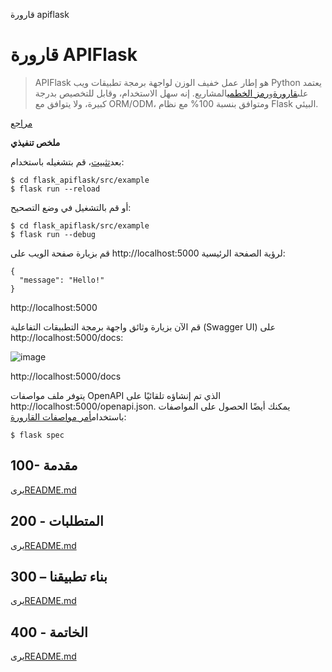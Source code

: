 قارورة apiflask

# قارورة APIFlask

> APIFlask هو إطار عمل خفيف الوزن لواجهة برمجة تطبيقات ويب Python يعتمد على[قارورة](https://github.com/pallets/flask)و[رمز الخطمي](https://github.com/marshmallow-code)المشاريع. إنه سهل الاستخدام، وقابل للتخصيص بدرجة كبيرة، ولا يتوافق مع ORM/ODM، ومتوافق بنسبة 100% مع نظام Flask البيئي.

[مراجع](./REFERENCES.md)

**ملخص تنفيذي**

بعد[تثبيت](./300/100/README.md)، قم بتشغيله باستخدام:

    $ cd flask_apiflask/src/example
    $ flask run --reload

أو قم بالتشغيل في وضع التصحيح:

    $ cd flask_apiflask/src/example
    $ flask run --debug

قم بزيارة صفحة الويب على http&#x3A;//localhost:5000 لرؤية الصفحة الرئيسية:

    {
      "message": "Hello!"
    }

http&#x3A;//localhost:5000

قم الآن بزيارة وثائق واجهة برمجة التطبيقات التفاعلية (Swagger UI) على http&#x3A;//localhost:5000/docs:

![image](https://github.com/user-attachments/assets/32bbb227-97fc-4f39-808b-a9f91f917979)

http&#x3A;//localhost:5000/docs

يتوفر ملف مواصفات OpenAPI الذي تم إنشاؤه تلقائيًا على http&#x3A;//localhost:5000/openapi.json. يمكنك أيضًا الحصول على المواصفات باستخدام[أمر مواصفات القارورة](https://apiflask.com/openapi/#the-flask-spec-command):

    $ flask spec

## 100- مقدمة

يرى[README.md](./100/README.md)

## 200 - المتطلبات

يرى[README.md](./200/README.md)

## 300 – بناء تطبيقنا

يرى[README.md](./300/README.md)

## 400 - الخاتمة

يرى[README.md](./400/README.md)
